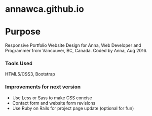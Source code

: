 # annawca.github.io

Purpose
=======
Responsive Portfolio Website Design for Anna, Web Developer and Programmer from Vancouver, BC, Canada. Coded by Anna, Aug 2016.

### Tools Used
HTML5/CSS3, Bootstrap

### Improvements for next version
* Use Less or Sass to make CSS concise
* Contact form and website form revisions
* Use Ruby on Rails for project page update (optional for fun)


